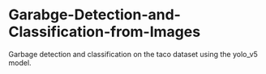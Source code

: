 # Garabge-Detection-and-Classification-from-Images
Garbage detection and classification on the taco dataset using the yolo_v5 model.
